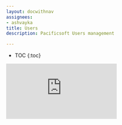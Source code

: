 ```yaml
---
layout: docwithnav
assignees:
- ashvayka
title: Users
description: Pacificsoft Users management

---
```


* TOC
{:toc}

<div id="video">  
    <div id="video_wrapper">
        <iframe src="https://www.youtube.com/embed/KMsODExqeIw" frameborder="0" allowfullscreen></iframe>
    </div>
</div>